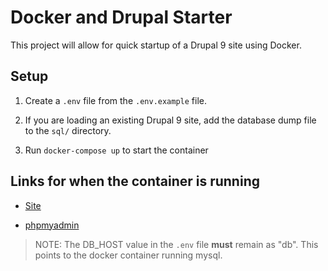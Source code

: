 # Docker and Drupal Starter

This project will allow for quick startup of a Drupal 9 site using Docker.

## Setup

1. Create a `.env` file from the `.env.example` file.

2. If you are loading an existing Drupal 9 site, add the database dump file to the `sql/` directory.

3. Run `docker-compose up` to start the container

## Links for when the container is running

- [Site](http://localhost)

- [phpmyadmin](http://localhost:7777)

> NOTE: The DB_HOST value in the `.env` file **must** remain as "db". This points to the docker container running mysql.
